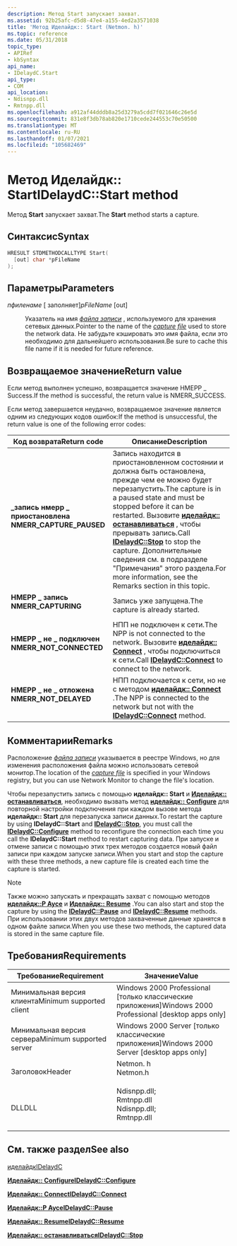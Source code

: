 ```yaml
---
description: Метод Start запускает захват.
ms.assetid: 92b25afc-d5d8-47e4-a155-4ed2a3571038
title: 'Метод Иделайдк:: Start (Netmon. h)'
ms.topic: reference
ms.date: 05/31/2018
topic_type:
- APIRef
- kbSyntax
api_name:
- IDelaydC.Start
api_type:
- COM
api_location:
- Ndisnpp.dll
- Rmtnpp.dll
ms.openlocfilehash: a912af44dddb8a25d3279a5cdd7f021646c26e5d
ms.sourcegitcommit: 831e8f3db78ab820e1710cede244553c70e50500
ms.translationtype: MT
ms.contentlocale: ru-RU
ms.lasthandoff: 01/07/2021
ms.locfileid: "105682469"
---
```

# <a name="idelaydcstart-method"></a><span data-ttu-id="32559-103">Метод Иделайдк:: Start</span><span class="sxs-lookup"><span data-stu-id="32559-103">IDelaydC::Start method</span></span>

<span data-ttu-id="32559-104">Метод **Start** запускает захват.</span><span class="sxs-lookup"><span data-stu-id="32559-104">The **Start** method starts a capture.</span></span>

## <a name="syntax"></a><span data-ttu-id="32559-105">Синтаксис</span><span class="sxs-lookup"><span data-stu-id="32559-105">Syntax</span></span>


```C++
HRESULT STDMETHODCALLTYPE Start(
  [out] char *pFileName
);
```



## <a name="parameters"></a><span data-ttu-id="32559-106">Параметры</span><span class="sxs-lookup"><span data-stu-id="32559-106">Parameters</span></span>

<dl> <dt>

<span data-ttu-id="32559-107">*пфиленаме* \[ заполняет\]</span><span class="sxs-lookup"><span data-stu-id="32559-107">*pFileName* \[out\]</span></span>
</dt> <dd>

<span data-ttu-id="32559-108">Указатель на имя [*файла записи*](c.md) , используемого для хранения сетевых данных.</span><span class="sxs-lookup"><span data-stu-id="32559-108">Pointer to the name of the [*capture file*](c.md) used to store the network data.</span></span> <span data-ttu-id="32559-109">Не забудьте кэшировать это имя файла, если это необходимо для дальнейшего использования.</span><span class="sxs-lookup"><span data-stu-id="32559-109">Be sure to cache this file name if it is needed for future reference.</span></span>

</dd> </dl>

## <a name="return-value"></a><span data-ttu-id="32559-110">Возвращаемое значение</span><span class="sxs-lookup"><span data-stu-id="32559-110">Return value</span></span>

<span data-ttu-id="32559-111">Если метод выполнен успешно, возвращается значение НМЕРР \_ Success.</span><span class="sxs-lookup"><span data-stu-id="32559-111">If the method is successful, the return value is NMERR\_SUCCESS.</span></span>

<span data-ttu-id="32559-112">Если метод завершается неудачно, возвращаемое значение является одним из следующих кодов ошибок:</span><span class="sxs-lookup"><span data-stu-id="32559-112">If the method is unsuccessful, the return value is one of the following error codes:</span></span>



| <span data-ttu-id="32559-113">Код возврата</span><span class="sxs-lookup"><span data-stu-id="32559-113">Return code</span></span>                                                                                           | <span data-ttu-id="32559-114">Описание</span><span class="sxs-lookup"><span data-stu-id="32559-114">Description</span></span>                                                                                                                                                                                                                |
|-------------------------------------------------------------------------------------------------------|----------------------------------------------------------------------------------------------------------------------------------------------------------------------------------------------------------------------------|
| <dl> <span data-ttu-id="32559-115"><dt>**\_запись нмерр \_ приостановлена**</dt></span><span class="sxs-lookup"><span data-stu-id="32559-115"><dt>**NMERR\_CAPTURE\_PAUSED**</dt></span></span> </dl> | <span data-ttu-id="32559-116">Запись находится в приостановленном состоянии и должна быть остановлена, прежде чем ее можно будет перезапустить.</span><span class="sxs-lookup"><span data-stu-id="32559-116">The capture is in a paused state and must be stopped before it can be restarted.</span></span> <span data-ttu-id="32559-117">Вызовите [**иделайдк:: останавливаться**](idelaydc-stop.md) , чтобы прерывать запись.</span><span class="sxs-lookup"><span data-stu-id="32559-117">Call [**IDelaydC::Stop**](idelaydc-stop.md) to stop the capture.</span></span> <span data-ttu-id="32559-118">Дополнительные сведения см. в подразделе "Примечания" этого раздела.</span><span class="sxs-lookup"><span data-stu-id="32559-118">For more information, see the Remarks section in this topic.</span></span><br/> |
| <dl> <span data-ttu-id="32559-119"><dt>**НМЕРР \_ запись**</dt></span><span class="sxs-lookup"><span data-stu-id="32559-119"><dt>**NMERR\_CAPTURING**</dt></span></span> </dl>       | <span data-ttu-id="32559-120">Запись уже запущена.</span><span class="sxs-lookup"><span data-stu-id="32559-120">The capture is already started.</span></span><br/>                                                                                                                                                                                 |
| <dl> <span data-ttu-id="32559-121"><dt>**НМЕРР \_ не \_ подключен**</dt></span><span class="sxs-lookup"><span data-stu-id="32559-121"><dt>**NMERR\_NOT\_CONNECTED**</dt></span></span> </dl>  | <span data-ttu-id="32559-122">НПП не подключен к сети.</span><span class="sxs-lookup"><span data-stu-id="32559-122">The NPP is not connected to the network.</span></span> <span data-ttu-id="32559-123">Вызовите [**иделайдк:: Connect**](idelaydc-connect.md) , чтобы подключиться к сети.</span><span class="sxs-lookup"><span data-stu-id="32559-123">Call [**IDelaydC::Connect**](idelaydc-connect.md) to connect to the network.</span></span><br/>                                                                                          |
| <dl> <span data-ttu-id="32559-124"><dt>**НМЕРР \_ не \_ отложена**</dt></span><span class="sxs-lookup"><span data-stu-id="32559-124"><dt>**NMERR\_NOT\_DELAYED**</dt></span></span> </dl>    | <span data-ttu-id="32559-125">НПП подключается к сети, но не с методом [**иделайдк:: Connect**](idelaydc-connect.md) .</span><span class="sxs-lookup"><span data-stu-id="32559-125">The NPP is connected to the network but not with the [**IDelaydC::Connect**](idelaydc-connect.md) method.</span></span><br/>                                                                                                      |



 

## <a name="remarks"></a><span data-ttu-id="32559-126">Комментарии</span><span class="sxs-lookup"><span data-stu-id="32559-126">Remarks</span></span>

<span data-ttu-id="32559-127">Расположение [*файла записи*](c.md) указывается в реестре Windows, но для изменения расположения файла можно использовать сетевой монитор.</span><span class="sxs-lookup"><span data-stu-id="32559-127">The location of the [*capture file*](c.md) is specified in your Windows registry, but you can use Network Monitor to change the file's location.</span></span>

<span data-ttu-id="32559-128">Чтобы перезапустить запись с помощью **иделайдк:: Start** и [**Иделайдк:: останавливаться**](idelaydc-stop.md), необходимо вызвать метод [**иделайдк:: Configure**](idelaydc-configure.md) для повторной настройки подключения при каждом вызове метода **иделайдк:: Start** для перезапуска записи данных.</span><span class="sxs-lookup"><span data-stu-id="32559-128">To restart the capture by using **IDelaydC::Start** and [**IDelaydC::Stop**](idelaydc-stop.md), you must call the [**IDelaydC::Configure**](idelaydc-configure.md) method to reconfigure the connection each time you call the **IDelaydC::Start** method to restart capturing data.</span></span> <span data-ttu-id="32559-129">При запуске и отмене записи с помощью этих трех методов создается новый файл записи при каждом запуске записи.</span><span class="sxs-lookup"><span data-stu-id="32559-129">When you start and stop the capture with these three methods, a new capture file is created each time the capture is started.</span></span>

> [!Note]  
> <span data-ttu-id="32559-130">Также можно запускать и прекращать захват с помощью методов [**иделайдк::P Аусе**](idelaydc-pause.md) и [**Иделайдк:: Resume**](idelaydc-resume.md) .</span><span class="sxs-lookup"><span data-stu-id="32559-130">You can also start and stop the capture by using the [**IDelaydC::Pause**](idelaydc-pause.md) and [**IDelaydC::Resume**](idelaydc-resume.md) methods.</span></span> <span data-ttu-id="32559-131">При использовании этих двух методов захваченные данные хранятся в одном файле записи.</span><span class="sxs-lookup"><span data-stu-id="32559-131">When you use these two methods, the captured data is stored in the same capture file.</span></span>

 

## <a name="requirements"></a><span data-ttu-id="32559-132">Требования</span><span class="sxs-lookup"><span data-stu-id="32559-132">Requirements</span></span>



| <span data-ttu-id="32559-133">Требование</span><span class="sxs-lookup"><span data-stu-id="32559-133">Requirement</span></span> | <span data-ttu-id="32559-134">Значение</span><span class="sxs-lookup"><span data-stu-id="32559-134">Value</span></span> |
|-------------------------------------|----------------------------------------------------------------------------------------------------------------------------------------------------------|
| <span data-ttu-id="32559-135">Минимальная версия клиента</span><span class="sxs-lookup"><span data-stu-id="32559-135">Minimum supported client</span></span><br/> | <span data-ttu-id="32559-136">Windows 2000 Professional \[только классические приложения\]</span><span class="sxs-lookup"><span data-stu-id="32559-136">Windows 2000 Professional \[desktop apps only\]</span></span><br/>                                                                                               |
| <span data-ttu-id="32559-137">Минимальная версия сервера</span><span class="sxs-lookup"><span data-stu-id="32559-137">Minimum supported server</span></span><br/> | <span data-ttu-id="32559-138">Windows 2000 Server \[только классические приложения\]</span><span class="sxs-lookup"><span data-stu-id="32559-138">Windows 2000 Server \[desktop apps only\]</span></span><br/>                                                                                                     |
| <span data-ttu-id="32559-139">Заголовок</span><span class="sxs-lookup"><span data-stu-id="32559-139">Header</span></span><br/>                   | <dl> <span data-ttu-id="32559-140"><dt>Netmon. h</dt></span><span class="sxs-lookup"><span data-stu-id="32559-140"><dt>Netmon.h</dt></span></span> </dl>                                                                      |
| <span data-ttu-id="32559-141">DLL</span><span class="sxs-lookup"><span data-stu-id="32559-141">DLL</span></span><br/>                      | <dl> <span data-ttu-id="32559-142"><dt>Ndisnpp.dll; </dt> <dt>Rmtnpp.dll</dt></span><span class="sxs-lookup"><span data-stu-id="32559-142"><dt>Ndisnpp.dll; </dt> <dt>Rmtnpp.dll</dt></span></span> </dl> |



## <a name="see-also"></a><span data-ttu-id="32559-143">См. также раздел</span><span class="sxs-lookup"><span data-stu-id="32559-143">See also</span></span>

<dl> <dt>

[<span data-ttu-id="32559-144">иделайдк</span><span class="sxs-lookup"><span data-stu-id="32559-144">IDelaydC</span></span>](idelaydc.md)
</dt> <dt>

[<span data-ttu-id="32559-145">**Иделайдк:: Configure**</span><span class="sxs-lookup"><span data-stu-id="32559-145">**IDelaydC::Configure**</span></span>](idelaydc-configure.md)
</dt> <dt>

[<span data-ttu-id="32559-146">**Иделайдк:: Connect**</span><span class="sxs-lookup"><span data-stu-id="32559-146">**IDelaydC::Connect**</span></span>](idelaydc-connect.md)
</dt> <dt>

[<span data-ttu-id="32559-147">**Иделайдк::P Аусе**</span><span class="sxs-lookup"><span data-stu-id="32559-147">**IDelaydC::Pause**</span></span>](idelaydc-pause.md)
</dt> <dt>

[<span data-ttu-id="32559-148">**Иделайдк:: Resume**</span><span class="sxs-lookup"><span data-stu-id="32559-148">**IDelaydC::Resume**</span></span>](idelaydc-resume.md)
</dt> <dt>

[<span data-ttu-id="32559-149">**Иделайдк:: останавливаться**</span><span class="sxs-lookup"><span data-stu-id="32559-149">**IDelaydC::Stop**</span></span>](idelaydc-stop.md)
</dt> </dl>

 

 




